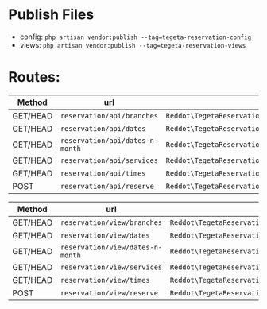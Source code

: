 # Publish Files

-   config:
    `php artisan vendor:publish --tag=tegeta-reservation-config`
-   views:
    `php artisan vendor:publish --tag=tegeta-reservation-views`

# Routes:
| Method   | url                           | Controller                                                                      |
| -------  | ----------------------------- | ------------------------------------------------------------------------------- |
| GET/HEAD | `reservation/api/branches`      | `Reddot\TegetaReservation\Http\Controllers\ReservationApiController@branches`   |
| GET/HEAD | `reservation/api/dates`         | `Reddot\TegetaReservation\Http\Controllers\ReservationApiController@dates`      |
| GET/HEAD | `reservation/api/dates-n-month` | `Reddot\TegetaReservation\Http\Controllers\ReservationApiController@datesNMonth`|
| GET/HEAD | `reservation/api/services`      | `Reddot\TegetaReservation\Http\Controllers\ReservationApiController@services`   |
| GET/HEAD | `reservation/api/times`         | `Reddot\TegetaReservation\Http\Controllers\ReservationApiController@times`      |
| POST     | `reservation/api/reserve`       | `Reddot\TegetaReservation\Http\Controllers\ReservationApiController@reserve`    |

| Method   | url                           | Controller                                                                      |
| -------  | ----------------------------- | ------------------------------------------------------------------------------- |
| GET/HEAD | `reservation/view/branches`      | `Reddot\TegetaReservation\Http\Controllers\ReservationViewController@branches`    |
| GET/HEAD | `reservation/view/dates`         | `Reddot\TegetaReservation\Http\Controllers\ReservationViewController@dates`       |
| GET/HEAD | `reservation/view/dates-n-month` | `Reddot\TegetaReservation\Http\Controllers\ReservationViewController@datesNMonth` |
| GET/HEAD | `reservation/view/services`      | `Reddot\TegetaReservation\Http\Controllers\ReservationViewController@services`    |
| GET/HEAD | `reservation/view/times`         | `Reddot\TegetaReservation\Http\Controllers\ReservationViewController@times`       |
| POST     | `reservation/view/reserve`       | `Reddot\TegetaReservation\Http\Controllers\ReservationViewController@reserve`     |
